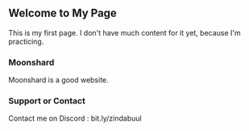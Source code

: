 ## Welcome to My Page

This is my first page. I don't have much content for it yet, because I'm practicing.

### Moonshard

Moonshard is a good website.




### Support or Contact

Contact me on Discord : bit.ly/zindabuul
